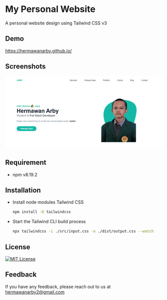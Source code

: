 
# My Personal Website
A personal website design using Tailwind CSS v3

## Demo
https://hermawanarby.github.io/

## Screenshots
![Screenshots](/dist/img/screenshot.png "Screenshots")

## Requirement
- npm v8.19.2

## Installation
- Install node modules Tailwind CSS
  ```bash
  npm install -D tailwindcss
  ```

- Start the Tailwind CLI build process
  ```bash
  npx tailwindcss -i ./src/input.css -o ./dist/output.css --watch
  ```

## License
[![MIT License](https://img.shields.io/badge/License-MIT-green.svg)](https://choosealicense.com/licenses/mit/)

## Feedback
If you have any feedback, please reach out to us at hermawanarby2@gmail.com

